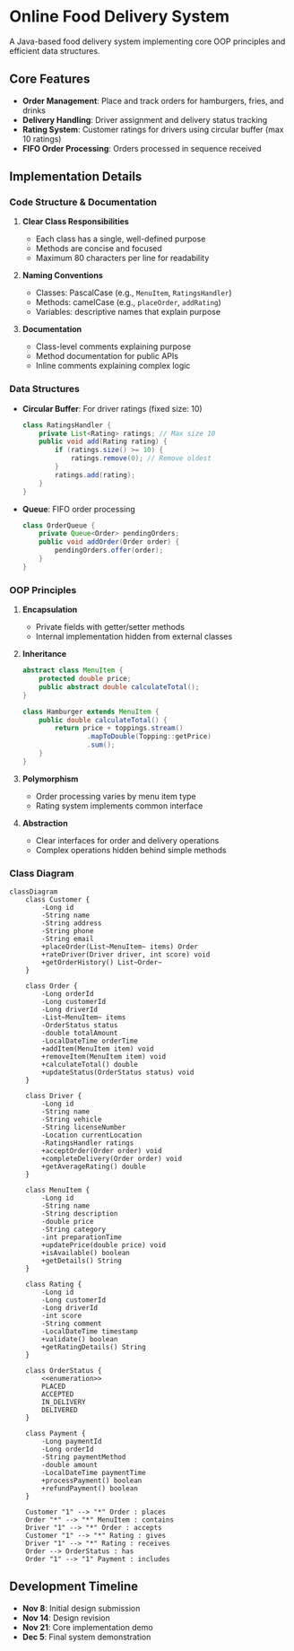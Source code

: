 # Online Food Delivery System

A Java-based food delivery system implementing core OOP principles and efficient data structures.

## Core Features

- **Order Management**: Place and track orders for hamburgers, fries, and drinks
- **Delivery Handling**: Driver assignment and delivery status tracking
- **Rating System**: Customer ratings for drivers using circular buffer (max 10 ratings)
- **FIFO Order Processing**: Orders processed in sequence received

## Implementation Details

### Code Structure & Documentation
1. **Clear Class Responsibilities**
   - Each class has a single, well-defined purpose
   - Methods are concise and focused
   - Maximum 80 characters per line for readability

2. **Naming Conventions**
   - Classes: PascalCase (e.g., `MenuItem`, `RatingsHandler`)
   - Methods: camelCase (e.g., `placeOrder`, `addRating`)
   - Variables: descriptive names that explain purpose

3. **Documentation**
   - Class-level comments explaining purpose
   - Method documentation for public APIs
   - Inline comments explaining complex logic

### Data Structures
- **Circular Buffer**: For driver ratings (fixed size: 10)
  ```java
  class RatingsHandler {
      private List<Rating> ratings; // Max size 10
      public void add(Rating rating) {
          if (ratings.size() >= 10) {
              ratings.remove(0); // Remove oldest
          }
          ratings.add(rating);
      }
  }
  ```

- **Queue**: FIFO order processing
  ```java
  class OrderQueue {
      private Queue<Order> pendingOrders;
      public void addOrder(Order order) {
          pendingOrders.offer(order);
      }
  }
  ```

### OOP Principles
1. **Encapsulation**
   - Private fields with getter/setter methods
   - Internal implementation hidden from external classes

2. **Inheritance**
   ```java
   abstract class MenuItem {
       protected double price;
       public abstract double calculateTotal();
   }
   
   class Hamburger extends MenuItem {
       public double calculateTotal() {
           return price + toppings.stream()
                   .mapToDouble(Topping::getPrice)
                   .sum();
       }
   }
   ```

3. **Polymorphism**
   - Order processing varies by menu item type
   - Rating system implements common interface

4. **Abstraction**
   - Clear interfaces for order and delivery operations
   - Complex operations hidden behind simple methods

### Class Diagram
```mermaid
classDiagram
    class Customer {
        -Long id
        -String name
        -String address
        -String phone
        -String email
        +placeOrder(List~MenuItem~ items) Order
        +rateDriver(Driver driver, int score) void
        +getOrderHistory() List~Order~
    }
    
    class Order {
        -Long orderId
        -Long customerId
        -Long driverId
        -List~MenuItem~ items
        -OrderStatus status
        -double totalAmount
        -LocalDateTime orderTime
        +addItem(MenuItem item) void
        +removeItem(MenuItem item) void
        +calculateTotal() double
        +updateStatus(OrderStatus status) void
    }
    
    class Driver {
        -Long id
        -String name
        -String vehicle
        -String licenseNumber
        -Location currentLocation
        -RatingsHandler ratings
        +acceptOrder(Order order) void
        +completeDelivery(Order order) void
        +getAverageRating() double
    }
    
    class MenuItem {
        -Long id
        -String name
        -String description
        -double price
        -String category
        -int preparationTime
        +updatePrice(double price) void
        +isAvailable() boolean
        +getDetails() String
    }
    
    class Rating {
        -Long id
        -Long customerId
        -Long driverId
        -int score
        -String comment
        -LocalDateTime timestamp
        +validate() boolean
        +getRatingDetails() String
    }

    class OrderStatus {
        <<enumeration>>
        PLACED
        ACCEPTED
        IN_DELIVERY
        DELIVERED
    }

    class Payment {
        -Long paymentId
        -Long orderId
        -String paymentMethod
        -double amount
        -LocalDateTime paymentTime
        +processPayment() boolean
        +refundPayment() boolean
    }

    Customer "1" --> "*" Order : places
    Order "*" --> "*" MenuItem : contains
    Driver "1" --> "*" Order : accepts
    Customer "1" --> "*" Rating : gives
    Driver "1" --> "*" Rating : receives
    Order --> OrderStatus : has
    Order "1" --> "1" Payment : includes
```

## Development Timeline
- **Nov 8**: Initial design submission
- **Nov 14**: Design revision
- **Nov 21**: Core implementation demo
- **Dec 5**: Final system demonstration